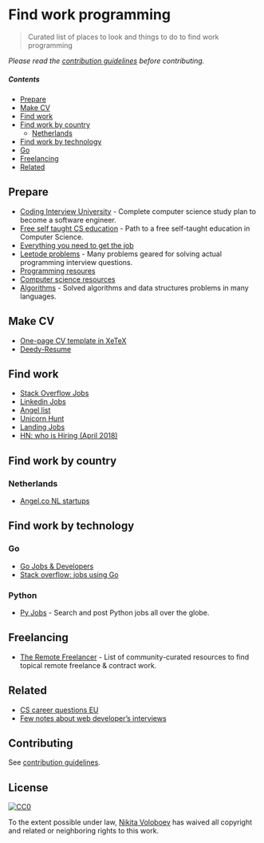 # Find work programming
> Curated list of places to look and things to do to find work programming

*Please read the [contribution guidelines](CONTRIBUTING.md#readme) before contributing.*

##### Contents
- [Prepare](#prepare)
- [Make CV](#make-cv)
- [Find work](#find-work)
- [Find work by country](#find-work-by-country)
	- [Netherlands](#netherlands)
- [Find work by technology](#find-work-by-technology)
- [Go](#go)
- [Freelancing](#freelancing)
- [Related](#related)

## Prepare
- [Coding Interview University](https://github.com/jwasham/coding-interview-university) - Complete computer science study plan to become a software engineer.
- [Free self taught CS education](https://github.com/ossu/computer-science) - Path to a free self-taught education in Computer Science.
- [Everything you need to get the job](https://github.com/kdn251/interviews)
- [Leetode problems](https://leetcode.com) - Many problems geared for solving actual programming interview questions.
- [Programming resoures](https://learn-anything.xyz/1751)
- [Computer science resources](https://learn-anything.xyz/353)
- [Algorithms](https://github.com/marcosfede/algorithms) - Solved algorithms and data structures problems in many languages.

## Make CV
- [One-page CV template in XeTeX](https://github.com/barrucadu/cv)
- [Deedy-Resume](https://github.com/deedy/Deedy-Resume)

## Find work
- [Stack Overflow Jobs](https://stackoverflow.com/jobs)
- [Linkedin Jobs](https://www.linkedin.com/jobs/)
- [Angel list](https://angel.co/jobs)
- [Unicorn Hunt](https://unicornhunt.io/)
- [Landing Jobs](https://landing.jobs/)
- [HN: who is Hiring (April 2018)](https://news.ycombinator.com/item?id=16735011)

## Find work by country
### Netherlands
- [Angel.co NL startups](https://angel.co/netherlands)

## Find work by technology
### Go
- [Go Jobs & Developers](https://www.golangprojects.com)
- [Stack overflow: jobs using Go](https://stackoverflow.com/jobs/developer-jobs-using-go?med=site-ui&ref=tag-page_go)

### Python
- [Py Jobs](http://www.pyjobs.xyz/) - Search and post Python jobs all over the globe.

## Freelancing
- [The Remote Freelancer](https://github.com/engineerapart/TheRemoteFreelancer) - List of community-curated resources to find topical remote freelance & contract work.

## Related
- [CS career questions EU](https://www.reddit.com/r/cscareerquestionsEU/wiki/index)
- [Few notes about web developer’s interviews](http://blog.sapegin.me/all/coding-interview)

## Contributing
See [contribution guidelines](CONTRIBUTING.md#readme).

## License
[![CC0](http://mirrors.creativecommons.org/presskit/buttons/88x31/svg/cc-zero.svg)](https://creativecommons.org/publicdomain/zero/1.0/)

To the extent possible under law, [Nikita Voloboev](https://www.nikitavoloboev.xyz) has waived all copyright and related or neighboring rights to this work.